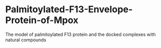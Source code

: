# Palmitoylated-F13-Envelope-Protein-of-Mpox
The model of palmitoylated F13 protein and the docked complexes with natural compounds 
